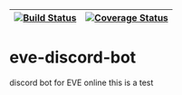 |[![Build Status](https://travis-ci.org/dimkinv/eve-discord-bot.svg?branch=master)](https://travis-ci.org/dimkinv/eve-discord-bot)|[![Coverage Status](https://coveralls.io/repos/github/dimkinv/eve-discord-bot/badge.svg?branch=master)](https://coveralls.io/github/dimkinv/eve-discord-bot?branch=master)|
|:-:|:-:|

# eve-discord-bot
discord bot for EVE online
this is a test